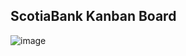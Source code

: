 ## ScotiaBank Kanban Board 

![image](https://github.com/user-attachments/assets/a42b8925-57f5-48e6-b585-09636562da93)
